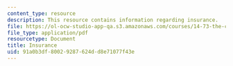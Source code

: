 ```yaml
---
content_type: resource
description: This resource contains information regarding insurance.
file: https://ol-ocw-studio-app-qa.s3.amazonaws.com/courses/14-73-the-challenge-of-world-poverty-spring-2011/91a0b3df80029287624dd8e71077f43e_MIT14_73S11_Lec16_slides.pdf
file_type: application/pdf
resourcetype: Document
title: Insurance
uid: 91a0b3df-8002-9287-624d-d8e71077f43e
---
```

